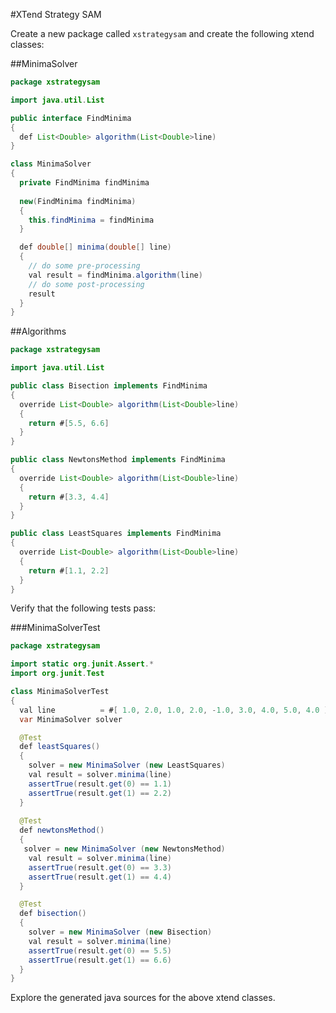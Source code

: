 #XTend Strategy SAM

Create a new package called `xstrategysam` and create the following xtend classes:

##MinimaSolver

~~~java
package xstrategysam

import java.util.List

public interface FindMinima
{
  def List<Double> algorithm(List<Double>line)
}

class MinimaSolver 
{
  private FindMinima findMinima
  
  new(FindMinima findMinima)
  {
    this.findMinima = findMinima
  }

  def double[] minima(double[] line)
  {
    // do some pre-processing
    val result = findMinima.algorithm(line)
    // do some post-processing
    result
  }
}
~~~

##Algorithms

~~~java
package xstrategysam

import java.util.List

public class Bisection implements FindMinima
{
  override List<Double> algorithm(List<Double>line)
  {
    return #[5.5, 6.6]
  }
}

public class NewtonsMethod implements FindMinima
{
  override List<Double> algorithm(List<Double>line)
  {
    return #[3.3, 4.4]
  }
}

public class LeastSquares implements FindMinima
{
  override List<Double> algorithm(List<Double>line)
  {
    return #[1.1, 2.2]
  }
}
~~~

Verify that the following tests pass:

###MinimaSolverTest

~~~java
package xstrategysam

import static org.junit.Assert.*
import org.junit.Test

class MinimaSolverTest
{
  val line          = #[ 1.0, 2.0, 1.0, 2.0, -1.0, 3.0, 4.0, 5.0, 4.0 ]
  var MinimaSolver solver        

  @Test
  def leastSquares()
  { 
    solver = new MinimaSolver (new LeastSquares)
    val result = solver.minima(line)
    assertTrue(result.get(0) == 1.1)
    assertTrue(result.get(1) == 2.2)
  }
  
  @Test
  def newtonsMethod()
  {
   solver = new MinimaSolver (new NewtonsMethod)
    val result = solver.minima(line)
    assertTrue(result.get(0) == 3.3)
    assertTrue(result.get(1) == 4.4)
  }

  @Test
  def bisection()
  {
    solver = new MinimaSolver (new Bisection)
    val result = solver.minima(line)
    assertTrue(result.get(0) == 5.5)
    assertTrue(result.get(1) == 6.6)
  }
}
~~~


Explore the generated java sources for the above xtend classes.

